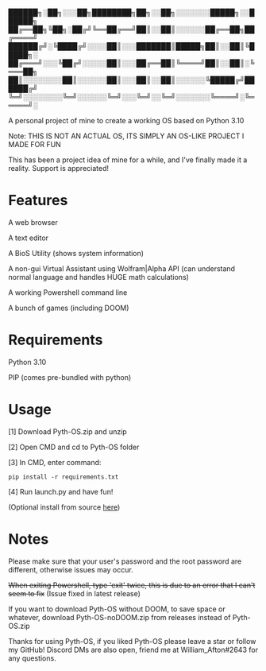 ██████╗░██╗░░░██╗████████╗██╗░░██╗░░░░░░░█████╗░░██████╗
██╔══██╗╚██╗░██╔╝╚══██╔══╝██║░░██║░░░░░░██╔══██╗██╔════╝
██████╔╝░╚████╔╝░░░░██║░░░███████║█████╗██║░░██║╚█████╗░
██╔═══╝░░░╚██╔╝░░░░░██║░░░██╔══██║╚════╝██║░░██║░╚═══██╗
██║░░░░░░░░██║░░░░░░██║░░░██║░░██║░░░░░░╚█████╔╝██████╔╝
╚═╝░░░░░░░░╚═╝░░░░░░╚═╝░░░╚═╝░░╚═╝░░░░░░░╚════╝░╚═════╝░

A personal project of mine to create a working OS based on Python 3.10

Note: THIS IS NOT AN ACTUAL OS, ITS SIMPLY AN OS-LIKE PROJECT I MADE FOR FUN

This has been a project idea of mine for a while, and I've finally made it a reality. Support is appreciated!

# Features
A web browser

A text editor

A BioS Utility (shows system information)

A non-gui Virtual Assistant using Wolfram|Alpha API (can understand normal language and handles HUGE math calculations)

A working Powershell command line

A bunch of games (including DOOM)

# Requirements
Python 3.10

PIP (comes pre-bundled with python)

# Usage
[1] Download Pyth-OS.zip and unzip

[2] Open CMD and cd to Pyth-OS folder

[3] In CMD, enter command: 
```
pip install -r requirements.txt
```

[4] Run launch.py and have fun!

(Optional install from source [here](guide/BFS.md))

# Notes
Please make sure that your user's password and the root password are different, otherwise issues may occur.

~~When exiting Powershell, type 'exit' twice, this is due to an error that I can't seem to fix~~ (Issue fixed in latest release)

If you want to download Pyth-OS without DOOM, to save space or whatever, download Pyth-OS-noDOOM.zip from releases instead of Pyth-OS.zip


Thanks for using Pyth-OS, if you liked Pyth-OS please leave a star or follow my GitHub! Discord DMs are also open, friend me at William_Afton#2643 for any questions.
